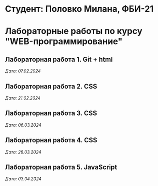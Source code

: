 # Студент: Половко Милана, ФБИ-21
# Лабораторные работы по курсу "WEB-программирование"

## Лабораторная работа 1. Git + html

*Дата: 07.02.2024*

##  Лабораторная работа 2. CSS

*Дата: 21.02.2024*

##  Лабораторная работа 3. CSS

*Дата: 06.03.2024*

##  Лабораторная работа 4. CSS

*Дата: 28.03.2024* 

##  Лабораторная работа 5. JavaScript

*Дата: 03.04.2024*
